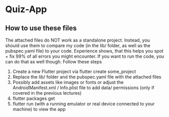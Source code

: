 # Quiz-App
## How to use these files
The attached files do NOT work as a standalone project.
Instead, you should use them to compare my code (in the lib/ folder, as well as the
pubspec.yaml file) to your code. Experience shows, that this helps you spot + fix
99% of all errors you might encounter.
If you want to run the code, you can do that as well though.
Follow these steps
1) Create a new Flutter project via flutter create some_project
2) Replace the lib/ folder and the pubspec.yaml file with the attached files
3) Possibly add assets like images or fonts or adjust the AndroidManifest.xml /
Info.plist file to add data/ permissions (only if covered in the previous lectures)
4) flutter packages get
5) flutter run (with a running emulator or real device connected to your machine)
to view the app
